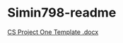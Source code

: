 # Simin798-readme

[CS Project One Template .docx](https://github.com/Simin798/Simin798-readme/files/11858756/CS.Project.One.Template.docx)
